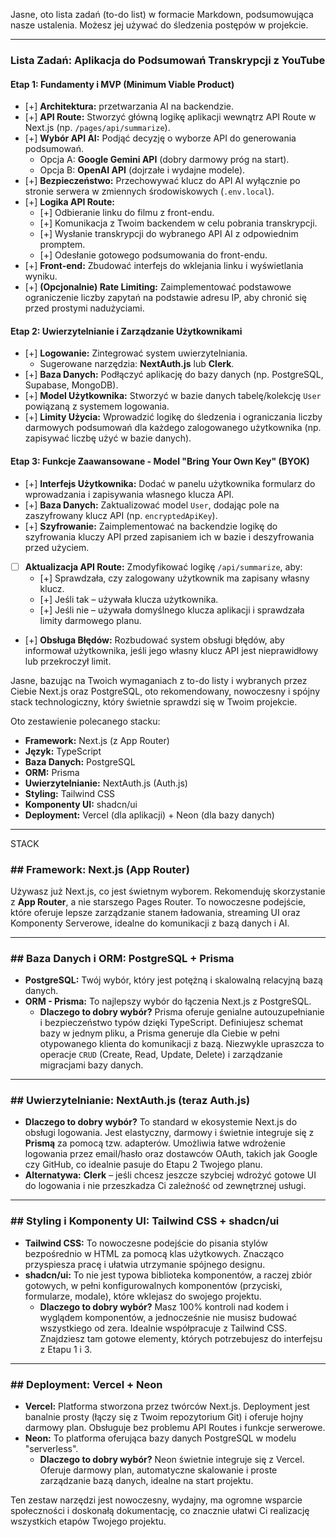 Jasne, oto lista zadań (to-do list) w formacie Markdown, podsumowująca nasze ustalenia. Możesz jej używać do śledzenia postępów w projekcie.

---

### Lista Zadań: Aplikacja do Podsumowań Transkrypcji z YouTube

#### Etap 1: Fundamenty i MVP (Minimum Viable Product)

- [+] **Architektura:** przetwarzania AI na backendzie.
- [+] **API Route:** Stworzyć główną logikę aplikacji wewnątrz API Route w Next.js (np. `/pages/api/summarize`).
- [+] **Wybór API AI:** Podjąć decyzję o wyborze API do generowania podsumowań.
  - Opcja A: **Google Gemini API** (dobry darmowy próg na start).
  - Opcja B: **OpenAI API** (dojrzałe i wydajne modele).
- [+] **Bezpieczeństwo:** Przechowywać klucz do API AI wyłącznie po stronie serwera w zmiennych środowiskowych (`.env.local`).
- [+] **Logika API Route:**
  - [+] Odbieranie linku do filmu z front-endu.
  - [+] Komunikacja z Twoim backendem w celu pobrania transkrypcji.
  - [+] Wysłanie transkrypcji do wybranego API AI z odpowiednim promptem.
  - [+] Odesłanie gotowego podsumowania do front-endu.
- [+] **Front-end:** Zbudować interfejs do wklejania linku i wyświetlania wyniku.
- [+] **(Opcjonalnie) Rate Limiting:** Zaimplementować podstawowe ograniczenie liczby zapytań na podstawie adresu IP, aby chronić się przed prostymi nadużyciami.

#### Etap 2: Uwierzytelnianie i Zarządzanie Użytkownikami

- [+] **Logowanie:** Zintegrować system uwierzytelniania.
  - Sugerowane narzędzia: **NextAuth.js** lub **Clerk**.
- [+] **Baza Danych:** Podłączyć aplikację do bazy danych (np. PostgreSQL, Supabase, MongoDB).
- [+] **Model Użytkownika:** Stworzyć w bazie danych tabelę/kolekcję `User` powiązaną z systemem logowania.
- [+] **Limity Użycia:** Wprowadzić logikę do śledzenia i ograniczania liczby darmowych podsumowań dla każdego zalogowanego użytkownika (np. zapisywać liczbę użyć w bazie danych).

#### Etap 3: Funkcje Zaawansowane - Model "Bring Your Own Key" (BYOK)

- [+] **Interfejs Użytkownika:** Dodać w panelu użytkownika formularz do wprowadzania i zapisywania własnego klucza API.
- [+] **Baza Danych:** Zaktualizować model `User`, dodając pole na zaszyfrowany klucz API (np. `encryptedApiKey`).
- [+] **Szyfrowanie:** Zaimplementować na backendzie logikę do szyfrowania kluczy API przed zapisaniem ich w bazie i deszyfrowania przed użyciem.
- [ ] **Aktualizacja API Route:** Zmodyfikować logikę `/api/summarize`, aby:
  - [+] Sprawdzała, czy zalogowany użytkownik ma zapisany własny klucz.
  - [+] Jeśli tak – używała klucza użytkownika.
  - [+] Jeśli nie – używała domyślnego klucza aplikacji i sprawdzała limity darmowego planu.
- [+] **Obsługa Błędów:** Rozbudować system obsługi błędów, aby informował użytkownika, jeśli jego własny klucz API jest nieprawidłowy lub przekroczył limit.

Jasne, bazując na Twoich wymaganiach z to-do listy i wybranych przez Ciebie Next.js oraz PostgreSQL, oto rekomendowany, nowoczesny i spójny stack technologiczny, który świetnie sprawdzi się w Twoim projekcie.

Oto zestawienie polecanego stacku:

- **Framework:** Next.js (z App Router)
- **Język:** TypeScript
- **Baza Danych:** PostgreSQL
- **ORM:** Prisma
- **Uwierzytelnianie:** NextAuth.js (Auth.js)
- **Styling:** Tailwind CSS
- **Komponenty UI:** shadcn/ui
- **Deployment:** Vercel (dla aplikacji) + Neon (dla bazy danych)

---

STACK

### ## Framework: Next.js (App Router)

Używasz już Next.js, co jest świetnym wyborem. Rekomenduję skorzystanie z **App Router**, a nie starszego Pages Router. To nowoczesne podejście, które oferuje lepsze zarządzanie stanem ładowania, streaming UI oraz Komponenty Serverowe, idealne do komunikacji z bazą danych i AI.

---

### ## Baza Danych i ORM: PostgreSQL + Prisma

- **PostgreSQL:** Twój wybór, który jest potężną i skalowalną relacyjną bazą danych.
- **ORM - Prisma:** To najlepszy wybór do łączenia Next.js z PostgreSQL.
  - **Dlaczego to dobry wybór?** Prisma oferuje genialne autouzupełnianie i bezpieczeństwo typów dzięki TypeScript. Definiujesz schemat bazy w jednym pliku, a Prisma generuje dla Ciebie w pełni otypowanego klienta do komunikacji z bazą. Niezwykle upraszcza to operacje `CRUD` (Create, Read, Update, Delete) i zarządzanie migracjami bazy danych.

---

### ## Uwierzytelnianie: NextAuth.js (teraz Auth.js)

- **Dlaczego to dobry wybór?** To standard w ekosystemie Next.js do obsługi logowania. Jest elastyczny, darmowy i świetnie integruje się z **Prismą** za pomocą tzw. adapterów. Umożliwia łatwe wdrożenie logowania przez email/hasło oraz dostawców OAuth, takich jak Google czy GitHub, co idealnie pasuje do Etapu 2 Twojego planu.
- **Alternatywa:** **Clerk** – jeśli chcesz jeszcze szybciej wdrożyć gotowe UI do logowania i nie przeszkadza Ci zależność od zewnętrznej usługi.

---

### ## Styling i Komponenty UI: Tailwind CSS + shadcn/ui

- **Tailwind CSS:** To nowoczesne podejście do pisania stylów bezpośrednio w HTML za pomocą klas użytkowych. Znacząco przyspiesza pracę i ułatwia utrzymanie spójnego designu.
- **shadcn/ui:** To nie jest typowa biblioteka komponentów, a raczej zbiór gotowych, w pełni konfigurowalnych komponentów (przyciski, formularze, modale), które wklejasz do swojego projektu.
  - **Dlaczego to dobry wybór?** Masz 100% kontroli nad kodem i wyglądem komponentów, a jednocześnie nie musisz budować wszystkiego od zera. Idealnie współpracuje z Tailwind CSS. Znajdziesz tam gotowe elementy, których potrzebujesz do interfejsu z Etapu 1 i 3.

---

### ## Deployment: Vercel + Neon

- **Vercel:** Platforma stworzona przez twórców Next.js. Deployment jest banalnie prosty (łączy się z Twoim repozytorium Git) i oferuje hojny darmowy plan. Obsługuje bez problemu API Routes i funkcje serwerowe.
- **Neon:** To platforma oferująca bazy danych PostgreSQL w modelu "serverless".
  - **Dlaczego to dobry wybór?** Neon świetnie integruje się z Vercel. Oferuje darmowy plan, automatyczne skalowanie i proste zarządzanie bazą danych, idealne na start projektu.

Ten zestaw narzędzi jest nowoczesny, wydajny, ma ogromne wsparcie społeczności i doskonałą dokumentację, co znacznie ułatwi Ci realizację wszystkich etapów Twojego projektu.
